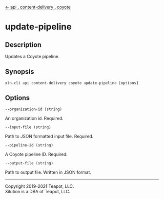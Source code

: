 [<- api . content-delivery . coyote](index.md)

# update-pipeline

## Description

Updates a Coyote pipeline.

## Synopsis

```
xln-cli api content-delivery coyote update-pipeline [options]
```

## Options

`--organization-id (string)`

An organization id. Required.

`--input-file (string)`

Path to JSON formatted input file. Required.

`--pipeline-id (string)`

A Coyote pipeline ID. Required.

`--output-file (string)`

Path to output file. Written in JSON format.

---

Copyright 2019-2021 Teapot, LLC.  
Xilution is a DBA of Teapot, LLC.
